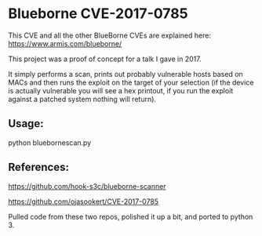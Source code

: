 # Blueborne CVE-2017-0785

This CVE and all the other BlueBorne CVEs are explained here: https://www.armis.com/blueborne/

This project was a proof of concept for a talk I gave in 2017. 

It simply performs a scan, prints out probably vulnerable hosts based on MACs and then runs the exploit on the target of your selection (if the device is actually vulnerable you will see a hex printout, if you run the exploit against a patched system nothing will return).

## Usage: 
  
  python bluebornescan.py

## References:

https://github.com/hook-s3c/blueborne-scanner

https://github.com/ojasookert/CVE-2017-0785


Pulled code from these two repos, polished it up a bit, and ported to python 3.

